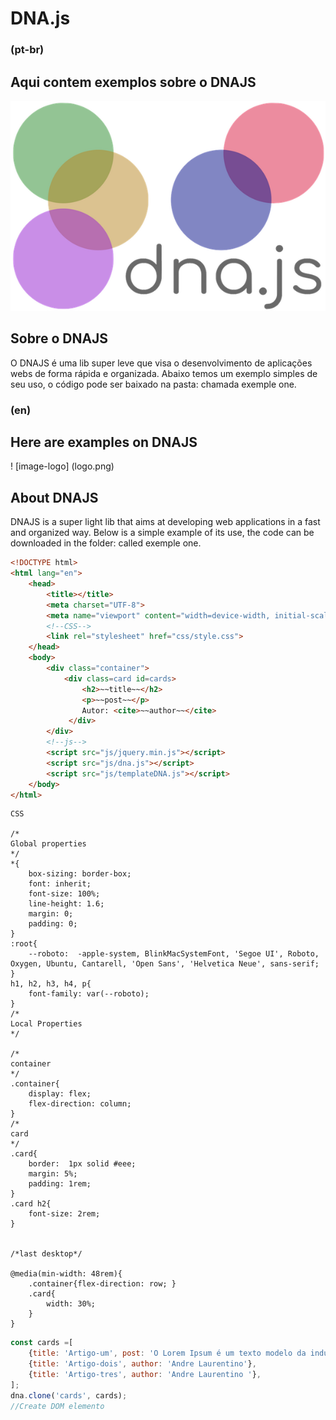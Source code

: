 # DNA.js

### (pt-br)

## Aqui contem exemplos sobre o DNAJS

![imagem-logo](logo.png)

## Sobre o DNAJS

O DNAJS é uma lib super leve que visa o desenvolvimento de aplicações webs de forma rápida e organizada. Abaixo temos um exemplo simples de seu uso, o código pode ser baixado na pasta: chamada exemple one.

### (en)
## Here are examples on DNAJS

! [image-logo] (logo.png)

## About DNAJS

DNAJS is a super light lib that aims at developing web applications in a fast and organized way. Below is a simple example of its use, the code can be downloaded in the folder: called exemple one.

``` html
<!DOCTYPE html>
<html lang="en">
    <head>
        <title></title>
        <meta charset="UTF-8">
        <meta name="viewport" content="width=device-width, initial-scale=1">
        <!--CSS-->
        <link rel="stylesheet" href="css/style.css">
    </head>
    <body>
        <div class="container">
            <div class=card id=cards>
                <h2>~~title~~</h2>
                <p>~~post~~</p>
                Autor: <cite>~~author~~</cite>
             </div>
        </div>
        <!--js-->
        <script src="js/jquery.min.js"></script>
        <script src="js/dna.js"></script>
        <script src="js/templateDNA.js"></script>
    </body>
</html>
```
```
CSS

/*
Global properties
*/
*{
    box-sizing: border-box;
    font: inherit;
    font-size: 100%;
    line-height: 1.6;
    margin: 0;
    padding: 0;
}
:root{
    --roboto:  -apple-system, BlinkMacSystemFont, 'Segoe UI', Roboto, Oxygen, Ubuntu, Cantarell, 'Open Sans', 'Helvetica Neue', sans-serif; 
}
h1, h2, h3, h4, p{
    font-family: var(--roboto);
}
/*
Local Properties
*/ 

/*
container
*/ 
.container{
    display: flex; 
    flex-direction: column;
}
/*
card
*/ 
.card{
    border:  1px solid #eee;
    margin: 5%; 
    padding: 1rem; 
}
.card h2{
    font-size: 2rem;
}


/*last desktop*/

@media(min-width: 48rem){
    .container{flex-direction: row; }
    .card{
        width: 30%;
    }
}

```

```js
const cards =[
    {title: 'Artigo-um', post: 'O Lorem Ipsum é um texto modelo da indústria tipográfica e de impressão. O Lorem Ipsum tem vindo a ser o texto padrão usado por estas indústrias desde o ano de 1500, quando uma misturou os caracteres de um texto para criar um espécime de livro. Este texto não só sobreviveu 5 séculos, mas também o salto para a tipografia electrónica, mantendo-se essencialmente inalterada. Foi popularizada nos anos 60 com a disponibilização das folhas de Letraset, que continham passagens com Lorem Ipsum, e mais recentemente com os programas de publicação como o Aldus PageMaker que incluem versões do Lorem Ipsum.',  author: 'Andre Laurentino'},
    {title: 'Artigo-dois', author: 'Andre Laurentino'},
    {title: 'Artigo-tres', author: 'Andre Laurentino '},
]; 
dna.clone('cards', cards);
//Create DOM elemento

```
